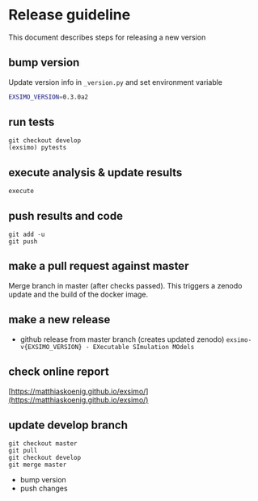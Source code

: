 # Release guideline
This document describes steps for releasing a new version

## bump version
Update version info in `_version.py` and set environment variable
```bash
EXSIMO_VERSION=0.3.0a2
```
## run tests 
```
git checkout develop
(exsimo) pytests
```
## execute analysis & update results
```
execute 
```

## push results and code
```
git add -u
git push
```

## make a pull request against master
Merge branch in master (after checks passed).
This triggers a zenodo update and the build of the docker image.

## make a new release
- github release from master branch (creates updated zenodo)
`exsimo-v{EXSIMO_VERSION} - EXecutable SImulation MOdels`

## check online report
[https://matthiaskoenig.github.io/exsimo/](https://matthiaskoenig.github.io/exsimo/)


## update develop branch
```
git checkout master
git pull
git checkout develop
git merge master
```
- bump version
- push changes
